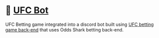 # 🥊 [UFC Bot](https://github.com/quentinmay/ufc-bot)

UFC Betting game integrated into a discord bot built using [UFC betting game back-end](https://github.com/quentinmay/UFC-Web-Scraper) that uses Odds Shark betting back-end.

